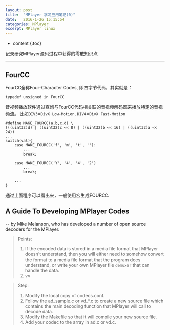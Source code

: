 ```yaml
---
layout: post
title:  "MPlayer 学习应用笔记(0)"
date:   2016-1-26 15:15:54
categories: MPlayer
excerpt: MPlayer linux
---
```


* content
{:toc}

记录研究MPlayer源码过程中获得的零散知识点

---

## FourCC

FourCC全称Four-Character Codes, 即四字节代码，其实就是：
<pre><code>typedef unsigned in FourCC
</code></pre>
音视频播放软件通过查询与FourCC代码相关联的音视频解码器来播放特定的音视频流。
比如`DIV3`=`DivX Low-Motion`, `DIV4`=`DivX Fast-Motion`
<pre><code>#define MAKE_FOURCC(a,b,c,d) \
(((uint32)d) | ((uint32)c << 8) | ((uint32)b << 16) | ((uint32)a << 24))
...
switch(val){
	case MAKE_FOURCC('f', 'm', 't', ''):
		...
		break;
		
	case MAKE_FOURCC('Y', '4', '4', '2')
		...
		break;
		
	...
}</code></pre>
通过上面程序可以看出来，一般使用宏生成FOURCC.

## A Guide To Developing MPlayer Codes 

-- by Mike Melanson, who has developed a number of open source decoders for the MPlayer.

> Points:
> 1. If the encoded data is stored in a media file format that MPlayer doesn't understand, then you will either need to 
> somehow convert the format to a media file format that the program does understand, or write your own MPlayer file `demuxer`
> that can handle the data.
> 2. vv

> Step:
> 1. Modify the local copy of codecs.conf.
> 2. Follow the ad_sample.c or vd_*.c to create a new source file which contains the main decoding function that MPlayer will call to decode data.
> 3. Modify the Makefile so that it will compile your new source file.
> 4. Add your codec to the array in ad.c or vd.c.














